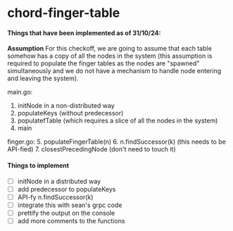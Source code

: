# chord-finger-table

#### Things that have been implemented as of 31/10/24:

**Assumption**
For this checkoff, we are going to assume that each table somehow has a copy of all the nodes in the system (this assumption is required to populate the finger tables as the nodes are "spawned" simultaneously and we do not have a mechanism to handle node entering and leaving the system). 


main.go:
1. initNode in a non-distributed way
2. populateKeys (without predecessor)
3. populatefTable (which requires a slice of all the nodes in the system)
4. main

finger.go:
5. populateFingerTable(n)
6. n.findSuccessor(k) (this needs to be API-fied)
7. closestPrecedingNode (don't need to touch it)

#### Things to implement
- [ ] initNode in a distributed way
- [ ] add predecessor to populateKeys
- [ ] API-fy n.findSuccessor(k)
- [ ] integrate this with sean's grpc code
- [ ] prettify the output on the console
- [ ] add more comments to the functions